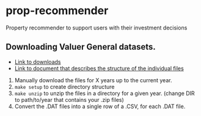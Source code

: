 # prop-recommender
Property recommender to support users with their investment decisions

## Downloading Valuer General datasets.
- [Link to downloads](https://valuation.property.nsw.gov.au/embed/propertySalesInformation)
- [Link to document that describes the structure of the individual files](https://www.valuergeneral.nsw.gov.au/__data/assets/pdf_file/0015/216402/Current_Property_Sales_Data_File_Format_2001_to_Current.pdf)

1. Manually download the files for X years up to the current year.
2. `make setup` to create directory structure
3. `make unzip` to unzip the files in a directory for a given year. (change DIR to path/to/year that contains your .zip files)
4. Convert the .DAT files into a single row of a .CSV, for each .DAT file.